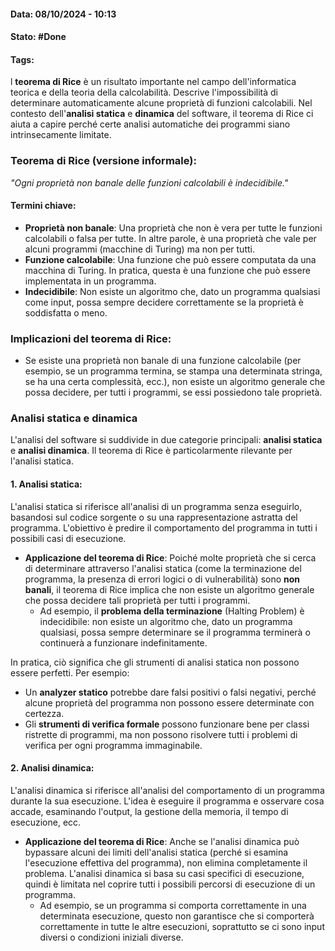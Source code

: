 #### Data: 08/10/2024 - 10:13
#### Stato: #Done 
#### Tags: 

l **teorema di Rice** è un risultato importante nel campo dell'informatica teorica e della teoria della calcolabilità. Descrive l'impossibilità di determinare automaticamente alcune proprietà di funzioni calcolabili. Nel contesto dell'**analisi statica** e **dinamica** del software, il teorema di Rice ci aiuta a capire perché certe analisi automatiche dei programmi siano intrinsecamente limitate.

### Teorema di Rice (versione informale):

_"Ogni proprietà non banale delle funzioni calcolabili è indecidibile."_

#### Termini chiave:

- **Proprietà non banale**: Una proprietà che non è vera per tutte le funzioni calcolabili o falsa per tutte. In altre parole, è una proprietà che vale per alcuni programmi (macchine di Turing) ma non per tutti.
- **Funzione calcolabile**: Una funzione che può essere computata da una macchina di Turing. In pratica, questa è una funzione che può essere implementata in un programma.
- **Indecidibile**: Non esiste un algoritmo che, dato un programma qualsiasi come input, possa sempre decidere correttamente se la proprietà è soddisfatta o meno.

### Implicazioni del teorema di Rice:

- Se esiste una proprietà non banale di una funzione calcolabile (per esempio, se un programma termina, se stampa una determinata stringa, se ha una certa complessità, ecc.), non esiste un algoritmo generale che possa decidere, per tutti i programmi, se essi possiedono tale proprietà.

### Analisi statica e dinamica

L'analisi del software si suddivide in due categorie principali: **analisi statica** e **analisi dinamica**. Il teorema di Rice è particolarmente rilevante per l'analisi statica.

#### 1. **Analisi statica**:

L'analisi statica si riferisce all'analisi di un programma senza eseguirlo, basandosi sul codice sorgente o su una rappresentazione astratta del programma. L'obiettivo è predire il comportamento del programma in tutti i possibili casi di esecuzione.

- **Applicazione del teorema di Rice**: Poiché molte proprietà che si cerca di determinare attraverso l'analisi statica (come la terminazione del programma, la presenza di errori logici o di vulnerabilità) sono **non banali**, il teorema di Rice implica che non esiste un algoritmo generale che possa decidere tali proprietà per tutti i programmi.
    - Ad esempio, il **problema della terminazione** (Halting Problem) è indecidibile: non esiste un algoritmo che, dato un programma qualsiasi, possa sempre determinare se il programma terminerà o continuerà a funzionare indefinitamente.

In pratica, ciò significa che gli strumenti di analisi statica non possono essere perfetti. Per esempio:

- Un **analyzer statico** potrebbe dare falsi positivi o falsi negativi, perché alcune proprietà del programma non possono essere determinate con certezza.
- Gli **strumenti di verifica formale** possono funzionare bene per classi ristrette di programmi, ma non possono risolvere tutti i problemi di verifica per ogni programma immaginabile.

#### 2. **Analisi dinamica**:

L'analisi dinamica si riferisce all'analisi del comportamento di un programma durante la sua esecuzione. L'idea è eseguire il programma e osservare cosa accade, esaminando l'output, la gestione della memoria, il tempo di esecuzione, ecc.

- **Applicazione del teorema di Rice**: Anche se l'analisi dinamica può bypassare alcuni dei limiti dell'analisi statica (perché si esamina l'esecuzione effettiva del programma), non elimina completamente il problema. L'analisi dinamica si basa su casi specifici di esecuzione, quindi è limitata nel coprire tutti i possibili percorsi di esecuzione di un programma.
    - Ad esempio, se un programma si comporta correttamente in una determinata esecuzione, questo non garantisce che si comporterà correttamente in tutte le altre esecuzioni, soprattutto se ci sono input diversi o condizioni iniziali diverse.
